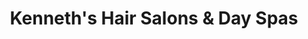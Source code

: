---
title: "Kenneth's Hair Salons & Day Spas"
url: /dublin/kenneths-hair-salons-and-day-spas/
shop: hairdresser
---